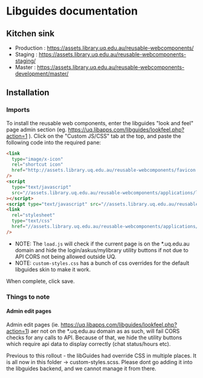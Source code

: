# Libguides documentation

## Kitchen sink

- Production : https://assets.library.uq.edu.au/reusable-webcomponents/
- Staging : https://assets.library.uq.edu.au/reusable-webcomponents-staging/
- Master : https://assets.library.uq.edu.au/reusable-webcomponents-development/master/

## Installation

### Imports

To install the reusable web components, enter the libguides "look and feel" page admin section (eg. https://uq.libapps.com/libguides/lookfeel.php?action=1 ). Click on the "Custom JS/CSS" tab at the top, and paste the following code into the required pane:

```html
<link
  type="image/x-icon"
  rel="shortcut icon"
  href="http://assets.library.uq.edu.au/reusable-webcomponents/favicon.ico"
/>
<script
  type="text/javascript"
  src="//assets.library.uq.edu.au/reusable-webcomponents/applications/libguides/load.js"
></script>
<script type="text/javascript" src="//assets.library.uq.edu.au/reusable-webcomponents/uq-lib-reusable.min.js"></script>
<link
  rel="stylesheet"
  type="text/css"
  href="//assets.library.uq.edu.au/reusable-webcomponents/applications/libguides/custom-styles.css"
/>
```

- NOTE: The `load.js` will check if the current page is on the \*.uq.edu.au domain and hide the login/askus/mylibrary utility buttons if not due to API CORS not being allowed outside UQ.
- NOTE: `custom-styles.css` has a bunch of css overrides for the default libguides skin to make it work.

When complete, click save.

### Things to note

#### Admin edit pages

Admin edit pages (ie. https://uq.libapps.com/libguides/lookfeel.php?action=1) aer not on the \*.uq.edu.au domain as as such, will fail CORS checks for any calls to API. Because of that, we hide the utility buttons which require api data to display correctly (chat status/hours etc).

Previous to this rollout - the libGuides had override CSS in multiple places. It is all now in this folder -> custom-styles.scss. Please dont go adding it into the libguides backend, and we cannot manage it from there.
